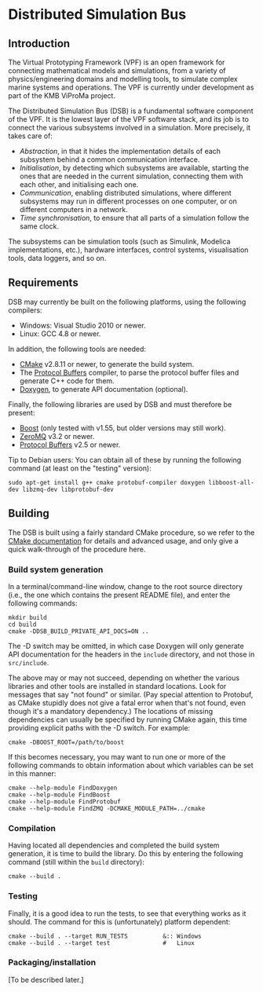 Distributed Simulation Bus
==========================

Introduction
------------
The Virtual Prototyping Framework (VPF) is an open framework for connecting
mathematical models and simulations, from a variety of physics/engineering
domains and modelling tools, to simulate complex marine systems and operations.
The VPF is currently under development as part of the KMB ViProMa project.

The Distributed Simulation Bus (DSB) is a fundamental software component of
the VPF.  It is the lowest layer of the VPF software stack, and its job is to
connect the various subsystems involved in a simulation.  More precisely, it
takes care of:

  - *Abstraction*, in that it hides the implementation details of each subsystem
    behind a common communication interface.
  - *Initialisation*, by detecting which subsystems are available, starting the
    ones that are needed in the current simulation, connecting them with each
    other, and initialising each one.
  - *Communication*, enabling distributed simulations, where different
    subsystems may run in different processes on one computer, or on different
    computers in a network.
  - *Time synchronisation*, to ensure that all parts of a simulation follow the
    same clock.

The subsystems can be simulation tools (such as Simulink, Modelica
implementations, etc.), hardware interfaces, control systems, visualisation
tools, data loggers, and so on.


Requirements
------------
DSB may currently be built on the following platforms, using the following
compilers:

  - Windows: Visual Studio 2010 or newer.
  - Linux:   GCC 4.8 or newer.

In addition, the following tools are needed:

  - [CMake](http://cmake.org) v2.8.11 or newer, to generate the build system.
  - The [Protocol Buffers](https://code.google.com/p/protobuf/) compiler, to
    parse the protocol buffer files and generate C++ code for them.
  - [Doxygen](http://doxygen.org), to generate API documentation (optional).

Finally, the following libraries are used by DSB and must therefore be present:

  - [Boost](http://boost.org) (only tested with v1.55, but older versions may
    still work).
  - [ZeroMQ](http://zeromq.org) v3.2 or newer.
  - [Protocol Buffers](https://code.google.com/p/protobuf/) v2.5 or newer.

Tip to Debian users: You can obtain all of these by running the following
command (at least on the "testing" version):

    sudo apt-get install g++ cmake protobuf-compiler doxygen libboost-all-dev libzmq-dev libprotobuf-dev

Building
--------
The DSB is built using a fairly standard CMake procedure, so we refer to the
[CMake documentation](http://cmake.org/cmake/help/documentation.html) for
details and advanced usage, and only give a quick walk-through of the procedure
here.

### Build system generation ###

In a terminal/command-line window, change to the root source directory (i.e.,
the one which contains the present README file), and enter the following
commands:

    mkdir build
    cd build
    cmake -DDSB_BUILD_PRIVATE_API_DOCS=ON ..

The -D switch may be omitted, in which case Doxygen will only generate API
documentation for the headers in the `include` directory, and not those in
`src/include`.

The above may or may not succeed, depending on whether the various libraries and
other tools are installed in standard locations.  Look for messages that say
"not found" or similar.  (Pay special attention to Protobuf, as CMake stupidly
does not give a fatal error when that's not found, even though it's a mandatory
dependency.)  The locations of missing dependencies can usually be specified
by running CMake again, this time providing explicit paths with the -D switch.
For example:

    cmake -DBOOST_ROOT=/path/to/boost

If this becomes necessary, you may want to run one or more of the following
commands to obtain information about which variables can be set in this manner:

    cmake --help-module FindDoxygen
    cmake --help-module FindBoost
    cmake --help-module FindProtobuf
    cmake --help-module FindZMQ -DCMAKE_MODULE_PATH=../cmake

### Compilation ###

Having located all dependencies and completed the build system generation, it is
time to build the library.  Do this by entering the following command (still
within the `build` directory):

    cmake --build .

### Testing ###

Finally, it is a good idea to run the tests, to see that everything works as
it should.  The command for this is (unfortunately) platform dependent:

    cmake --build . --target RUN_TESTS          &:: Windows
    cmake --build . --target test               #   Linux

### Packaging/installation ###

[To be described later.]
